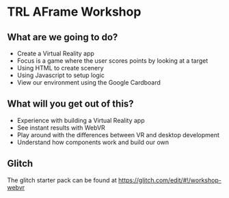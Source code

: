 # TRL AFrame Workshop

## What are we going to do?

* Create a Virtual Reality app
* Focus is a game where the user scores points by looking at a target
* Using HTML to create scenery
* Using Javascript to setup logic
* View our environment using the Google Cardboard

## What will you get out of this?

* Experience with building a Virtual Reality app
* See instant results with WebVR
* Play around with the differences between VR and desktop development
* Understand how components work and build our own

## Glitch

The glitch starter pack can be found at https://glitch.com/edit/#!/workshop-webvr